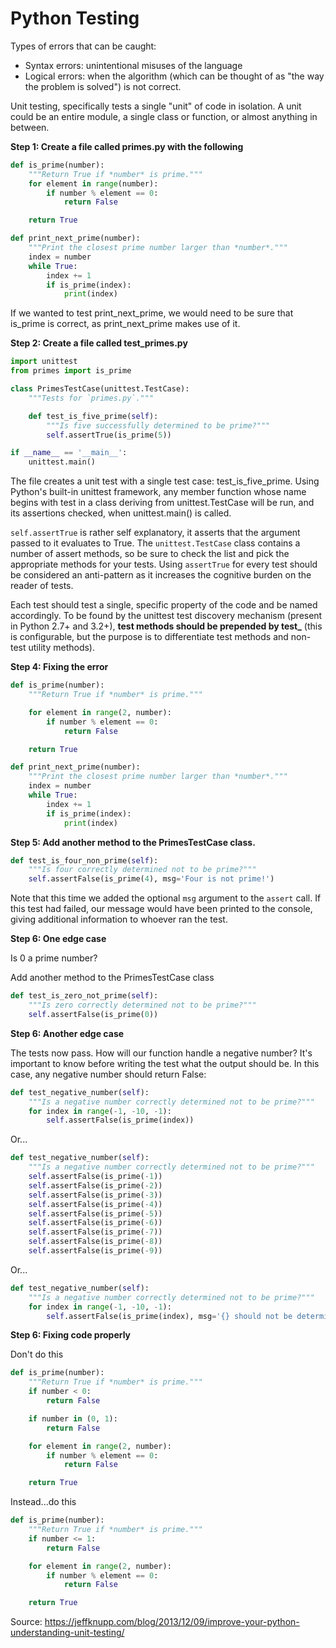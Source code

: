 # Python Testing

Types of errors that can be caught:

* Syntax errors: unintentional misuses of the language
* Logical errors: when the algorithm (which can be thought of as "the way the problem is solved") is not correct. 

Unit testing, specifically tests a single "unit" of code in isolation. A unit could be an entire module, a single class or function, or almost anything in between. 


__Step 1: Create a file called primes.py with the following__


```python
def is_prime(number):
    """Return True if *number* is prime."""
    for element in range(number):
        if number % element == 0:
            return False

    return True

def print_next_prime(number):
    """Print the closest prime number larger than *number*."""
    index = number
    while True:
        index += 1
        if is_prime(index):
            print(index)
```

If we wanted to test print_next_prime, we would need to be sure that is_prime is correct, as print_next_prime makes use of it.


__Step 2: Create a file called test_primes.py__

```python
import unittest
from primes import is_prime

class PrimesTestCase(unittest.TestCase):
    """Tests for `primes.py`."""

    def test_is_five_prime(self):
        """Is five successfully determined to be prime?"""
        self.assertTrue(is_prime(5))

if __name__ == '__main__':
    unittest.main()
```

The file creates a unit test with a single test case: test_is_five_prime. Using Python's built-in unittest framework, any member function whose name begins with test in a class deriving from unittest.TestCase will be run, and its assertions checked, when unittest.main() is called.


`self.assertTrue` is rather self explanatory, it asserts that the argument passed to it evaluates to True. The `unittest.TestCase` class contains a number of assert methods, so be sure to check the list and pick the appropriate methods for your tests. Using `assertTrue` for every test should be considered an anti-pattern as it increases the cognitive burden on the reader of tests.


Each test should test a single, specific property of the code and be named accordingly. To be found by the unittest test discovery mechanism (present in Python 2.7+ and 3.2+), **test methods should be prepended by test_** (this is configurable, but the purpose is to differentiate test methods and non-test utility methods).


__Step 4: Fixing the error__

```python
def is_prime(number):
    """Return True if *number* is prime."""

    for element in range(2, number):
        if number % element == 0:
            return False

    return True

def print_next_prime(number):
    """Print the closest prime number larger than *number*."""
    index = number
    while True:
        index += 1
        if is_prime(index):
            print(index)
```

__Step 5: Add another method to the PrimesTestCase class.__

```python
def test_is_four_non_prime(self):
    """Is four correctly determined not to be prime?"""
    self.assertFalse(is_prime(4), msg='Four is not prime!')
```

Note that this time we added the optional `msg` argument to the `assert` call. If this test had failed, our message would have been printed to the console, giving additional information to whoever ran the test.


__Step 6: One edge case__

Is 0 a prime number?

Add another method to the PrimesTestCase class

```python
def test_is_zero_not_prime(self):
    """Is zero correctly determined not to be prime?"""
    self.assertFalse(is_prime(0))
```     

__Step 6: Another edge case__

The tests now pass. How will our function handle a negative number? It's important to know before writing the test what the output should be. In this case, any negative number should return False:

```python
def test_negative_number(self):
    """Is a negative number correctly determined not to be prime?"""
    for index in range(-1, -10, -1):
        self.assertFalse(is_prime(index))
```

Or...

```python
def test_negative_number(self):
    """Is a negative number correctly determined not to be prime?"""
    self.assertFalse(is_prime(-1))
    self.assertFalse(is_prime(-2))
    self.assertFalse(is_prime(-3))
    self.assertFalse(is_prime(-4))
    self.assertFalse(is_prime(-5))
    self.assertFalse(is_prime(-6))
    self.assertFalse(is_prime(-7))
    self.assertFalse(is_prime(-8))
    self.assertFalse(is_prime(-9))
```

Or... 

```python
def test_negative_number(self):
    """Is a negative number correctly determined not to be prime?"""
    for index in range(-1, -10, -1):
        self.assertFalse(is_prime(index), msg='{} should not be determined to be prime'.format(index))
```

__Step 6: Fixing code properly__

Don't do this

```python
def is_prime(number):
    """Return True if *number* is prime."""
    if number < 0:
        return False

    if number in (0, 1):
        return False

    for element in range(2, number):
        if number % element == 0:
            return False

    return True
```

Instead...do this

```python
def is_prime(number):
    """Return True if *number* is prime."""
    if number <= 1:
        return False

    for element in range(2, number):
        if number % element == 0:
            return False

    return True
```

Source: https://jeffknupp.com/blog/2013/12/09/improve-your-python-understanding-unit-testing/
